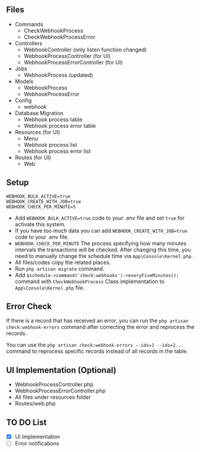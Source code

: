 ## Files

- Commands
  - CheckWebhookProcess
  - CheckWebhookProcessError
- Controllers
  - WebhookController (only listen function changed)
  - WebhookProcessController (for UI)
  - WebhookProcessErrorController (for UI)
- Jobs
  - WebhookProcess (updated)
- Models
  - WebhookProcess
  - WebhookProcessError
- Config
  - webhook
- Database Migration
  - Webhook process table
  - Webhook process error table
- Resources (for UI)
  - Menu
  - Webhook process list
  - Webhook process error list
- Routes (for UI)
  - Web

## Setup

```dotenv
WEBHOOK_BULK_ACTIVE=true
WEBHOOK_CREATE_WITH_JOB=true
WEBHOOK_CHECK_PER_MINUTE=5
```

- Add `WEBHOOK_BULK_ACTIVE=true` code to your .env file and set `true` for activate this system.
- If you have too much data you can add `WEBHOOK_CREATE_WITH_JOB=true` code to your .env file.
- `WEBHOOK_CHECK_PER_MINUTE` The process specifying how many minutes intervals the transactions will be checked. After changing this time, you need to manually change the schedule time via `App\Console\Kernel.php`.
- All files/codes copy the related places.
- Run `php artisan migrate` command.
- Add `$schedule->command('check:webhooks')->everyFiveMinutes();` command with `CheckWebhookProcess` Class implementation to `App\Console\Kernel.php` file.

## Error Check

If there is a record that has received an error, you can run the `php artisan check:webhook-errors` command after correcting the error and reprocess the records.

You can use the `php artisan check:webhook-errors --ids=1 --ids=2...` command to reprocess specific records instead of all records in the table.

## UI Implementation (Optional)
- WebhookProcessController.php
- WebhookProcessErrorController.php
- All files under resources folder
- Routes/web.php

## TO DO List

- [x] UI Implementation
- [ ] Error notifications